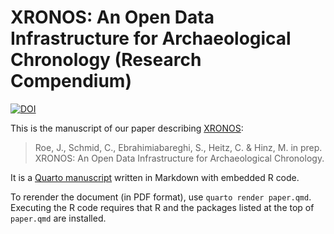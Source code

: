 # XRONOS: An Open Data Infrastructure for Archaeological Chronology (Research Compendium)

[![DOI](https://zenodo.org/badge/DOI/10.5281/zenodo.14282599.svg)](https://doi.org/10.5281/zenodo.14282599)

This is the manuscript of our paper describing [XRONOS](https://xronos.ch):

> Roe, J., Schmid, C., Ebrahimiabareghi, S., Heitz, C. & Hinz, M. in prep. 
>   XRONOS: An Open Data Infrastructure for Archaeological Chronology.

It is a [Quarto manuscript](https://quarto.org/docs/manuscripts/) written in 
Markdown with embedded R code.

To rerender the document (in PDF format), use `quarto render paper.qmd`.  
Executing the R code requires that R and the packages listed at the top of 
`paper.qmd` are installed.
